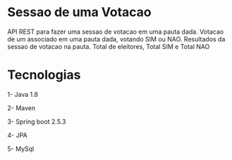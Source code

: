 # Sessao de uma Votacao

API REST para fazer uma sessao de votacao em uma pauta dada.
Votacao de um associado em uma pauta dada, votando SIM ou NAO.
Resultados da sessao de votacao na pauta. Total de eleitores, Total SIM e Total NAO

# Tecnologias
 1- Java 1.8
 
 2- Maven
 
 3- Spring boot 2.5.3
 
 4- JPA
 
 5- MySql
